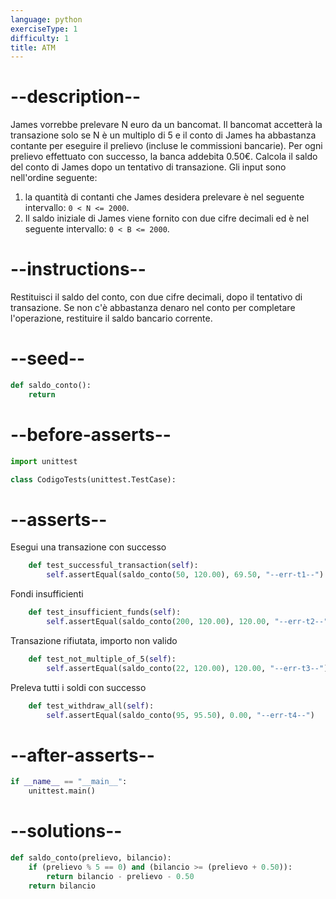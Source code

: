 ```yaml
---
language: python
exerciseType: 1
difficulty: 1
title: ATM
---
```


# --description--

James vorrebbe prelevare N euro da un bancomat.
Il bancomat accetterà la transazione solo se N è un multiplo di 5 e il conto di James ha abbastanza contante per eseguire il prelievo (incluse le commissioni bancarie).
Per ogni prelievo effettuato con successo, la banca addebita 0.50€.
Calcola il saldo del conto di James dopo un tentativo di transazione.
Gli input sono nell'ordine seguente:
1. la quantità di contanti che James desidera prelevare è nel seguente intervallo: `0 < N <= 2000`.
2. Il saldo iniziale di James viene fornito con due cifre decimali ed è nel seguente intervallo: `0 < B <= 2000`.

# --instructions--

Restituisci il saldo del conto, con due cifre decimali, dopo il tentativo di transazione.
Se non c'è abbastanza denaro nel conto per completare l'operazione, restituire il saldo bancario corrente.

# --seed--

```python
def saldo_conto():
    return
```

# --before-asserts--

```python
import unittest

class CodigoTests(unittest.TestCase):
```

# --asserts--

Esegui una transazione con successo

```python
    def test_successful_transaction(self):
        self.assertEqual(saldo_conto(50, 120.00), 69.50, "--err-t1--")
```

Fondi insufficienti

```python
    def test_insufficient_funds(self):
        self.assertEqual(saldo_conto(200, 120.00), 120.00, "--err-t2--")
```

Transazione rifiutata, importo non valido

```python
    def test_not_multiple_of_5(self):
        self.assertEqual(saldo_conto(22, 120.00), 120.00, "--err-t3--")
```

Preleva tutti i soldi con successo

```python
    def test_withdraw_all(self):
        self.assertEqual(saldo_conto(95, 95.50), 0.00, "--err-t4--")
```

# --after-asserts--

```python
if __name__ == "__main__":
    unittest.main()
```

# --solutions--

```python
def saldo_conto(prelievo, bilancio):
    if (prelievo % 5 == 0) and (bilancio >= (prelievo + 0.50)):
        return bilancio - prelievo - 0.50
    return bilancio
```

